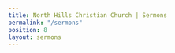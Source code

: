 ```yaml
---
title: North Hills Christian Church | Sermons
permalink: "/sermons"
position: 8
layout: sermons
---
```


